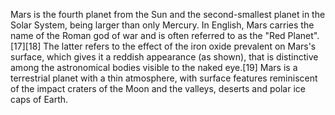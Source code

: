 Mars is the fourth planet from the Sun and the second-smallest planet in the Solar System, being larger than only Mercury. 
In English, Mars carries the name of the Roman god of war and is often referred to as the "Red Planet".[17][18] 
The latter refers to the effect of the iron oxide prevalent on Mars's surface, which gives it a reddish appearance (as shown), that is distinctive among the astronomical bodies visible to the naked eye.[19] 
Mars is a terrestrial planet with a thin atmosphere, with surface features reminiscent of the impact craters of the Moon and the valleys, deserts and polar ice caps of Earth.
